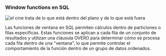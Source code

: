 
### Window functions en SQL 

![el cine trata de lo que está dentro del plano y de lo que está fuera](https://github.com/bcamandone/Data_Analysis_SQL/assets/86261762/e7f10b49-38ac-4f41-8c6f-367eac516432)

Las funciones de ventana en SQL permiten cálculos dentro de particiones o filas específicas. Estas funciones se aplican a cada fila de un conjunto de resultados y utilizan una cláusula OVER() para determinar cómo se procesa cada fila dentro de una "ventana", lo que permite controlar el comportamiento de la función dentro de un grupo de datos ordenados.
